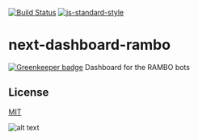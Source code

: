 [![Build Status](https://travis-ci.org/telemark/next-dashboard-rambo.svg?branch=master)](https://travis-ci.org/telemark/next-dashboard-rambo)
[![js-standard-style](https://img.shields.io/badge/code%20style-standard-brightgreen.svg?style=flat)](https://github.com/feross/standard)

# next-dashboard-rambo

[![Greenkeeper badge](https://badges.greenkeeper.io/telemark/next-dashboard-rambo.svg)](https://greenkeeper.io/)
Dashboard for the RAMBO bots

## License
[MIT](LICENSE)

![alt text](https://robots.kebabstudios.party/next-dashboard-rambo.png "Robohash image of next-dashboard-rambo")
